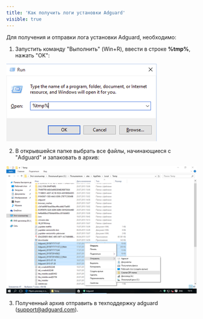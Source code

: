 ```yaml
---
title: 'Как получить логи установки Adguard'
visible: true
---
```


Для получения и отправки лога установки Adguard, необходимо:

1. Запустить команду "Выполнить" (Win+R), ввести в строке **%tmp%**, нажать "OK":

![](wir.png)

2. В открывшейся папке выбрать все файлы, начинающиеся с "Adguard" и запаковать в архив:

![](tmp.png)

3. Полученный архив отправить в техподдержку adguard (support@adguard.com).